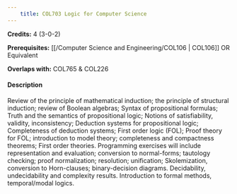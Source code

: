 ```yaml
---
    title: COL703 Logic for Computer Science
---
```

**Credits:** 4 (3-0-2)



**Prerequisites:** [[/Computer Science and Engineering/COL106 | COL106]] OR Equivalent

**Overlaps with:** COL765 & COL226

#### Description 
Review of the principle of mathematical induction; the principle of structural induction; review of Boolean algebras; Syntax of propositional formulas; Truth and the semantics of propositional logic; Notions of satisfiability, validity, inconsistency; Deduction systems for propositional logic; Completeness of deduction systems; First order logic (FOL); Proof theory for FOL; introduction to model theory; completeness and compactness theorems; First order theories. Programming exercises will include representation and evaluation; conversion to normal-forms; tautology checking; proof normalization; resolution; unification; Skolemization, conversion to Horn-clauses; binary-decision diagrams. Decidability, undecidability and complexity results. Introduction to formal methods, temporal/modal logics.